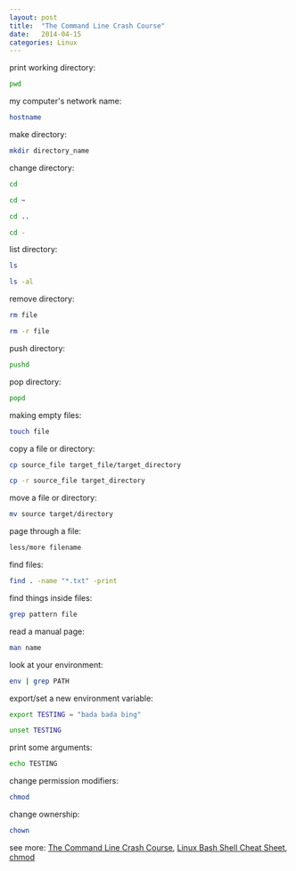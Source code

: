 ```yaml
---
layout: post
title:  "The Command Line Crash Course"
date:   2014-04-15
categories: Linux
---
```


print working directory:

```bash
pwd
```

my computer's network name:

```bash
hostname
```

make directory:

```bash
mkdir directory_name
```

change directory:

```bash
cd
```

```bash
cd ~
```

```bash
cd ..
```

```bash
cd -
```

list directory:

```bash
ls
```

```bash
ls -al
```

remove directory:

```bash
rm file
```

```bash
rm -r file
```

push directory:

```bash
pushd
```

pop directory:

```bash
popd
```

making empty files:

```bash
touch file
```

copy a file or directory:

```bash
cp source_file target_file/target_directory
```

```bash
cp -r source_file target_directory
```

move a file or directory:

```bash
mv source target/directory
```

page through a file:

```bash
less/more filename
```

find files:

```bash
find . -name "*.txt" -print
```

find things inside files:

```bash
grep pattern file
```

read a manual page:

```bash
man name
```

look at your environment:

```bash
env | grep PATH
```

export/set a new environment variable:

```bash
export TESTING = "bada bada bing"
```

```bash
unset TESTING
```

print some arguments:

```bash
echo TESTING
```

change permission modifiers:

```bash
chmod
```

change ownership:

```bash
chown
```

see more: <a href="http://cli.learncodethehardway.org/book/" target="_blank">The Command Line Crash Course</a>, <a href="http://cli.learncodethehardway.org/bash_cheat_sheet.pdf" target="_blank">Linux Bash Shell Cheat Sheet</a>, <a href="http://ss64.com/bash/chmod.html">chmod</a>